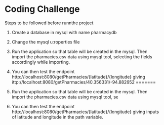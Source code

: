 # Coding Challenge

Steps to be followed before runnthe project

1. Create a database in mysql with name pharmacydb 

2. Change the mysql u:roperties file

3. Run the application so that table will be created in the mysql. Then import the pharmacies.csv data using mysql tool, selecting the fields accordingly while importing.

4. You can then test the endpoint http://localhost:8080/getPharmacies/{latitude}/{longitude} giving ittp://localhost:8080/getPharmacies/40.356331/-94.882652
=======
3. Run the application so that table will be created in the mysql. Then import the pharmacies.csv data using mysql tool, se
4. You can then test the endpoint http://localhost:8080/getPharmacies/{latitude}/{longitude} giving inputs of latitude and longitude in the path variable.

